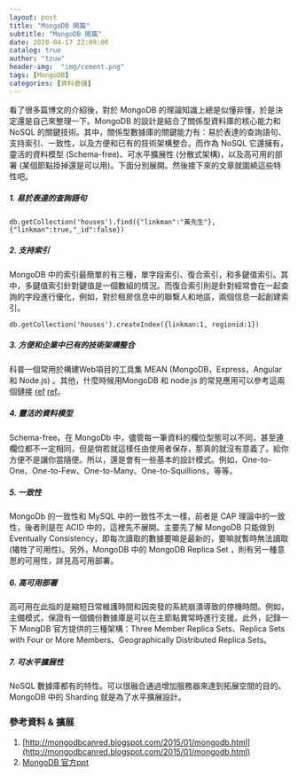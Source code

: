 ```yaml
---
layout: post
title: "MongoDB 開篇"
subtitle: "MongoDB 開篇"
date: 2020-04-17 22:09:00
catalog: true
author: "tzuw"
header-img:  "img/cement.png"
tags: [MongoDB] 
categories: [資料倉儲]
---
```


看了很多篇博文的介紹後，對於 MongoDB 的理論知識上總是似懂非懂，於是決定還是自己來整理一下。MongoDB 的設計是結合了關係型資料庫的核心能力和 NoSQL 的關鍵技術。其中，關係型數據庫的關鍵能力有：易於表達的查詢語句、支持索引、一致性，以及方便和已有的技術架構整合。而作為 NoSQL 它還擁有，靈活的資料模型 (Schema-free)、可水平擴展性 (分散式架構)，以及高可用的部署 (某個節點掛掉還是可以用)。下面分別展開。然後接下來的文章就圍繞這些特性吧。



##### **1. 易於表達的查詢語句**

```mongodb
db.getCollection('houses').find({"linkman":"黃先生"},{"linkman":true,"_id":false})
```



##### **2. 支持索引**

MongoDB 中的索引最簡單的有三種，單字段索引、復合索引，和多鍵值索引。其中，多鍵值索引針對鍵值是一個數組的情況。而復合索引則是針對經常會在一起查詢的字段進行優化，例如，對於租房信息中的聯繫人和地區，兩個信息一起創建索引。

```mongodb
db.getCollection('houses').createIndex({linkman:1, regionid:1})
```



##### **3. 方便和企業中已有的技術架構整合**

科普一個常用於構建Web項目的工具集 MEAN (MongoDB，Express，Angular 和 Node.js) 。其他，什麼時候用MongoDB 和 node.js 的常見應用可以參考這兩個鏈接 [ref](https://cnodejs.org/topic/58d4b894b3e60b982d089b36) [ref](https://segmentfault.com/q/1010000016910793)。



##### **4. 靈活的資料模型**

Schema-free。在 MongoDb 中，儘管每一筆資料的欄位型態可以不同，甚至連欄位都不一定相同，但是倘若就這樣任由使用者保存，那真的就沒有意義了。給你方便不是讓你當隨便。所以，還是會有一些基本的設計模式。例如，One-to-One、One-to-Few、One-to-Many、One-to-Squillions，等等。



##### **5. 一致性**

MongoDb 的一致性和 MySQL 中的一致性不太一樣，前者是 CAP 理論中的一致性，後者則是在 ACID 中的，這裡先不展開。主要先了解 MongoDB 只能做到 Eventually Consistency，即每次讀取的數據要嘛是最新的，要嘛就暫時無法讀取 (犧牲了可用性)。另外，MongoDB 中的 MongoDB Replica Set ，則有另一種意思的可用性，詳見高可用部署。



##### **6. 高可用部署**

高可用在此指的是縮短日常維護時間和因突發的系統崩潰導致的停機時間。例如，主備模式，保證有一個備份數據庫是可以在主節點異常時進行支援。此外，記錄一下 MongDB 官方提供的三種架構：Three Member Replica Sets、Replica Sets with Four or More Members、Geographically Distributed Replica Sets。



##### **7. 可水平擴展性**

NoSQL 數據庫都有的特性。可以很融合通過增加服務器來達到拓展空間的目的。MongoDB 中的 Sharding 就是為了水平擴展設計。



### 參考資料 & 擴展

1.  [http://mongodbcanred.blogspot.com/2015/01/mongodb.html](http://mongodbcanred.blogspot.com/2015/01/mongodb.html)
2.  [MongoDB 官方ppt](https://www.mongodb.com/presentations/webinar-schema-design-1)

